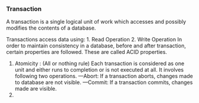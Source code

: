 ### Transaction
  A transaction is a single logical unit of work which accesses and possibly modifies the contents of a database.
  
  Transactions access data using: 
    1. Read Operation
    2. Write Operation
  In order to maintain consistency in a database, before and after transaction, certain properties are followed. 
  These are called ACID properties.
  1. Atomicity : (All or nothing rule)
      Each transaction is considered as one unit and either runs to completion or is not executed at all. 
      It involves following two operations.
        —Abort: If a transaction aborts, changes made to database are not visible.
        —Commit: If a transaction commits, changes made are visible.
  2. 

  
